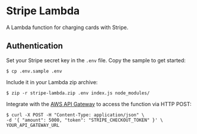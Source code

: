 # Stripe Lambda

A Lambda function for charging cards with Stripe.

##  Authentication

Set your Stripe secret key in the `.env` file. Copy the sample to get started:

```
$ cp .env.sample .env
```

Include it in your Lambda zip archive:

```
$ zip -r stripe-lambda.zip .env index.js node_modules/
```

Integrate with the
[AWS API Gateway](http://docs.aws.amazon.com/lambda/latest/dg/gs-amazon-gateway-integration.html)
to access the function via HTTP POST:

```
$ curl -X POST -H "Content-Type: application/json" \
-d '{ "amount": 5000, "token": "STRIPE_CHECKOUT_TOKEN" }' \
YOUR_API_GATEWAY_URL
```
